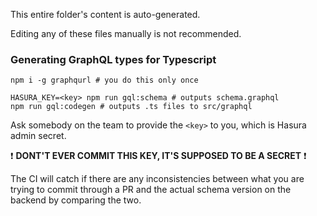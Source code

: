 This entire folder's content is auto-generated.

Editing any of these files manually is not recommended.

### Generating GraphQL types for Typescript

```
npm i -g graphqurl # you do this only once

HASURA_KEY=<key> npm run gql:schema # outputs schema.graphql
npm run gql:codegen # outputs .ts files to src/graphql
```

Ask somebody on the team to provide the `<key>` to you, which is Hasura admin secret.

❗ **DONT'T EVER COMMIT THIS KEY, IT'S SUPPOSED TO BE A SECRET** ❗

The CI will catch if there are any inconsistencies between what you are trying to commit through a PR and the actual schema version on the backend by comparing the two.